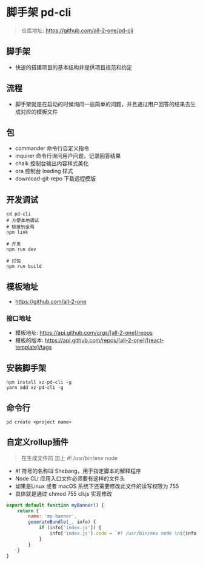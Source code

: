 # 脚手架 pd-cli

> 仓库地址: https://github.com/all-2-one/pd-cli

## 脚手架

- 快速的搭建项目的基本结构并提供项目规范和约定

## 流程
- 脚手架就是在启动的时候询问一些简单的问题，并且通过用户回答的结果去生成对应的模板文件

## 包
- commander	命令行自定义指令
- inquirer	命令行询问用户问题，记录回答结果
- chalk	控制台输出内容样式美化
- ora	控制台 loading 样式
- download-git-repo	下载远程模版

## 开发调试

```shell
cd pd-cli
# 方便本地调试
# 链接到全局
npm link

# 开发
npm run dev

# 打包
npm run build
```

## 模板地址
- https://github.com/all-2-one

### 接口地址
- 模板地址: https://api.github.com/orgs/[all-2-one]/repos
- 模板的版本: https://api.github.com/repos/[all-2-one]/[react-template]/tags

## 安装脚手架
```
npm install xz-pd-cli -g
yarn add xz-pd-cli -g
```

## 命令行
```
pd create <project name>
```

## 自定义rollup插件

> 在生成文件前 加上 #! /usr/bin/env node

- #! 符号的名称叫 Shebang，用于指定脚本的解释程序
- Node CLI 应用入口文件必须要有这样的文件头
- 如果是Linux 或者 macOS 系统下还需要修改此文件的读写权限为 755
- 具体就是通过 chmod 755 cli.js 实现修改

```js
export default function myBanner() {
    return {
        name: 'my-banner',
        generateBundle(_, info) {
            if (info['index.js']) {
                info['index.js'].code = `#! /usr/bin/env node \n${info['index.js'].code}`
            }
        }
    }
}
```
